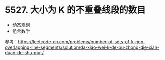 # 5527. 大小为 K 的不重叠线段的数目

- 动态规划
- 组合数学

参考：https://leetcode-cn.com/problems/number-of-sets-of-k-non-overlapping-line-segments/solution/da-xiao-wei-k-de-bu-zhong-die-xian-duan-de-shu-mu-/
